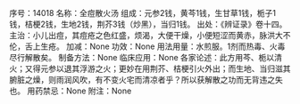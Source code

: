 序号：14018
名称：全痘散火汤
组成：元参2钱，黄芩1钱，生甘草1钱，栀子1钱，桔梗2钱，生地2钱，荆芥3钱（炒黑），当归1钱。
出处：《辨证录》卷十四。
主治：小儿出痘，其痘疮之色红盛，烦渴，大便干燥，小便短涩而黄赤，脉洪大不伦，舌上生疮。
加减：None
功效：None
用法用量：水煎服。1剂而热毒、火毒尽行解散矣。
制备方法：None
临床应用：None
各家论述：此方用芩、栀以清火；又得元参以退其浮游之火；更妙在用荆芥、桔梗引火外出；而生地、当归滋其腑脏之燥，则雨润风吹，有不变火宅而清凉者乎？所以获解散之功而无背违之失也。
用药禁忌：None
附注：None
